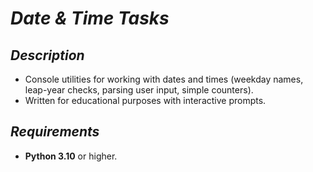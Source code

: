 # *Date & Time Tasks*

## *Description*
+ Console utilities for working with dates and times (weekday names, leap-year checks, parsing user input, simple counters).
+ Written for educational purposes with interactive prompts.

## *Requirements*
+ **Python 3.10** or higher.